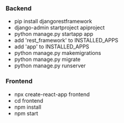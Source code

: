 ### Backend
* pip install djangorestframework
* django-admin startproject apiproject
* python manage.py startapp app
* add 'rest_framework' to INSTALLED_APPS
* add 'app' to INSTALLED_APPS
* python manage.py makemigrations
* python manage.py migrate
* python manage.py runserver


### Frontend
* npx create-react-app frontend
* cd frontend
* npm install
* npm start


